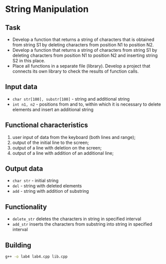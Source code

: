 # String Manipulation

## Task
- Develop a function that returns a string of characters that is obtained from string S1 by deleting characters from position N1 to position N2.
- Develop a function that returns a string of characters from string S1 by deleting characters from position N1 to position N2 and inserting string S2 in this place.
- Place all functions in a separate file (library). Develop a project that connects its own library to check the results of function calls.

## Input data
- `char str[100], substr[100]` - string and additional string
- `int n1, n2` - positions from and to, within which it is necessary to delete elements and insert an additional string

## Functional characteristics
1. user input of data from the keyboard (both lines and range);
2. output of the initial line to the screen;
3. output of a line with deletion on the screen;
4. output of a line with addition of an additional line;

## Output data
- `char str` - initial string
- `del` - string with deleted elements
- `add` - string with addition of substring

## Functionality
- `delete_str` deletes the characters in string in specified interval
- `add_str` inserts the characters from substring into string in specified interval

## Building
```bash
g++ -o lab4 lab4.cpp lib.cpp
